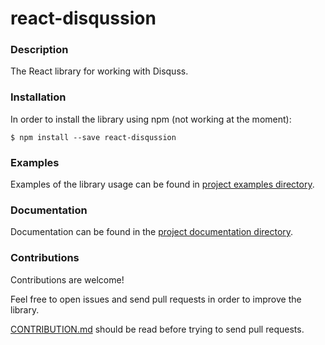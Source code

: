 react-disqussion
================

### Description

The React library for working with Disquss.

### Installation

In order to install the library using npm (not working at the moment):
```
$ npm install --save react-disqussion
```

### Examples

Examples of the library usage can be found in [project examples directory](examples).

### Documentation

Documentation can be found in the [project documentation directory](docs/documentation).

### Contributions

Contributions are welcome!

Feel free to open issues and send pull requests in order to improve the library.

[CONTRIBUTION.md](docs/CONTRIBUTION.md) should be read before trying to send
pull requests.
